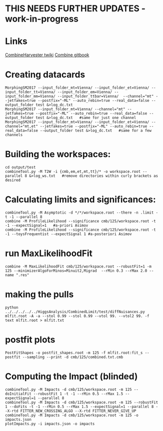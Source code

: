 # THIS NEEDS FURTHER UPDATES - work-in-progress

# Links
[CombineHarvester twiki](http://cms-analysis.github.io/CombineHarvester/index.html)
[Combine gitbook](https://cms-hcomb.gitbooks.io/combine/content/)

# Creating datacards

    MorphingSM2017 --input_folder_mt=Vienna/ --input_folder_et=Vienna/ --input_folder_tt=Vienna/ --input_folder_em=Vienna/ --input_folder_mm=Vienna/ --input_folder_ttbar=Vienna/  --channel="mt" --jetfakes=true --postfix="-ML" --auto_rebin=true --real_data=false --output_folder test &>log_dc.txt
    MorphingSM2017 --input_folder_mt=Vienna/ --channel="mt" --jetfakes=true --postfix="-ML" --auto_rebin=true --real_data=false --output_folder test &>log_dc.txt   #same for just one channel
    MorphingSM2017 --input_folder_mt=Vienna/ --input_folder_et=Vienna/ --channel="mt,et" --jetfakes=true --postfix="-ML" --auto_rebin=true --real_data=false --output_folder test &>log_dc.txt   #same for a few channels


# Building the workspaces:

    cd output/test
    combineTool.py -M T2W -i {cmb,em,et,mt,tt}/* -o workspace.root --parallel 8 &>log_ws.txt   #remove directories within curly brackets as desired


# Calculating limits and significances:
    combineTool.py -M Asymptotic -d */*/workspace.root --there -n .limit -t -1 --parallel 8
    combine -M ProfileLikelihood --significance cmb/125/workspace.root -t -1 --expectSignal=1   #a-priori Asimov
    combine -M ProfileLikelihood --significance cmb/125/workspace.root -t -1 --toysFrequentist --expectSignal 1 #a-posteriori Asimov


# run MaxLikelihoodFit

    combine -M MaxLikelihoodFit cmb/125/workspace.root --robustFit=1 -m 125 --minimizerAlgoForMinos=Minuit2,Migrad  --rMin 0.3 --rMax 2.0 --name ".res"
    

# making the pulls

    python ../../../../../HiggsAnalysis/CombinedLimit/test/diffNuisances.py  mlfit.root -A -a --stol 0.99 --stol 0.99 --vtol 99. --vtol2 99. -f text mlfit.root > mlfit.txt


# postfit plots

    PostFitShapes -o postfit_shapes.root -m 125 -f mlfit.root:fit_s --postfit --sampling --print -d cmb/125/combined.txt.cmb
    

# Computing the Impact (blinded)

    combineTool.py -M Impacts -d cmb/125/workspace.root -m 125 --doInitialFit --robustFit 1 -t -1 --rMin 0.5 --rMax 1.5 --expectSignal=1 --parallel 8
    combineTool.py -M Impacts -d cmb/125/workspace.root -m 125 --robustFit 1 --doFits -t -1 --rMin 0.5 --rMax 1.5 --expectSignal=1 --parallel 8 --X-rtd FITTER_NEW_CROSSING_ALGO --X-rtd FITTER_NEVER_GIVE_UP
    combineTool.py -M Impacts -d cmb/125/workspace.root -m 125 -o impacts.json
    plotImpacts.py -i impacts.json -o impacts
